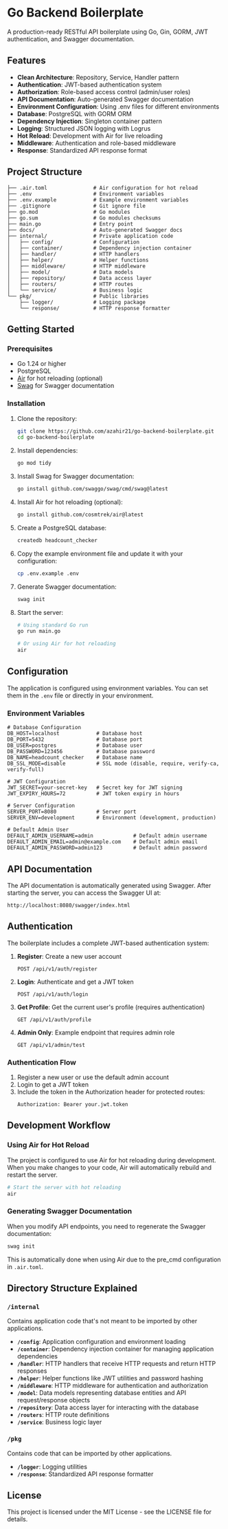 # Go Backend Boilerplate

A production-ready RESTful API boilerplate using Go, Gin, GORM, JWT authentication, and Swagger documentation.

## Features

- **Clean Architecture**: Repository, Service, Handler pattern
- **Authentication**: JWT-based authentication system
- **Authorization**: Role-based access control (admin/user roles)
- **API Documentation**: Auto-generated Swagger documentation
- **Environment Configuration**: Using .env files for different environments
- **Database**: PostgreSQL with GORM ORM
- **Dependency Injection**: Singleton container pattern
- **Logging**: Structured JSON logging with Logrus
- **Hot Reload**: Development with Air for live reloading
- **Middleware**: Authentication and role-based middleware
- **Response**: Standardized API response format

## Project Structure

```
├── .air.toml               # Air configuration for hot reload
├── .env                    # Environment variables
├── .env.example            # Example environment variables
├── .gitignore              # Git ignore file
├── go.mod                  # Go modules
├── go.sum                  # Go modules checksums
├── main.go                 # Entry point
├── docs/                   # Auto-generated Swagger docs
├── internal/               # Private application code
│   ├── config/             # Configuration
│   ├── container/          # Dependency injection container
│   ├── handler/            # HTTP handlers
│   ├── helper/             # Helper functions
│   ├── middleware/         # HTTP middleware
│   ├── model/              # Data models
│   ├── repository/         # Data access layer
│   ├── routers/            # HTTP routes
│   └── service/            # Business logic
└── pkg/                    # Public libraries
    ├── logger/             # Logging package
    └── response/           # HTTP response formatter
```

## Getting Started

### Prerequisites

- Go 1.24 or higher
- PostgreSQL
- [Air](https://github.com/cosmtrek/air) for hot reloading (optional)
- [Swag](https://github.com/swaggo/swag) for Swagger documentation

### Installation

1. Clone the repository:

   ```bash
   git clone https://github.com/azahir21/go-backend-boilerplate.git
   cd go-backend-boilerplate
   ```

2. Install dependencies:

   ```bash
   go mod tidy
   ```

3. Install Swag for Swagger documentation:

   ```bash
   go install github.com/swaggo/swag/cmd/swag@latest
   ```

4. Install Air for hot reloading (optional):

   ```bash
   go install github.com/cosmtrek/air@latest
   ```

5. Create a PostgreSQL database:

   ```bash
   createdb headcount_checker
   ```

6. Copy the example environment file and update it with your configuration:

   ```bash
   cp .env.example .env
   ```

7. Generate Swagger documentation:

   ```bash
   swag init
   ```

8. Start the server:

   ```bash
   # Using standard Go run
   go run main.go

   # Or using Air for hot reloading
   air
   ```

## Configuration

The application is configured using environment variables. You can set them in the `.env` file or directly in your environment.

### Environment Variables

```
# Database Configuration
DB_HOST=localhost            # Database host
DB_PORT=5432                 # Database port
DB_USER=postgres             # Database user
DB_PASSWORD=123456           # Database password
DB_NAME=headcount_checker    # Database name
DB_SSL_MODE=disable          # SSL mode (disable, require, verify-ca, verify-full)

# JWT Configuration
JWT_SECRET=your-secret-key   # Secret key for JWT signing
JWT_EXPIRY_HOURS=72          # JWT token expiry in hours

# Server Configuration
SERVER_PORT=8080             # Server port
SERVER_ENV=development       # Environment (development, production)

# Default Admin User
DEFAULT_ADMIN_USERNAME=admin             # Default admin username
DEFAULT_ADMIN_EMAIL=admin@example.com    # Default admin email
DEFAULT_ADMIN_PASSWORD=admin123          # Default admin password
```

## API Documentation

The API documentation is automatically generated using Swagger. After starting the server, you can access the Swagger UI at:

```
http://localhost:8080/swagger/index.html
```

## Authentication

The boilerplate includes a complete JWT-based authentication system:

1. **Register**: Create a new user account

   ```
   POST /api/v1/auth/register
   ```

2. **Login**: Authenticate and get a JWT token

   ```
   POST /api/v1/auth/login
   ```

3. **Get Profile**: Get the current user's profile (requires authentication)

   ```
   GET /api/v1/auth/profile
   ```

4. **Admin Only**: Example endpoint that requires admin role
   ```
   GET /api/v1/admin/test
   ```

### Authentication Flow

1. Register a new user or use the default admin account
2. Login to get a JWT token
3. Include the token in the Authorization header for protected routes:
   ```
   Authorization: Bearer your.jwt.token
   ```

## Development Workflow

### Using Air for Hot Reload

The project is configured to use Air for hot reloading during development. When you make changes to your code, Air will automatically rebuild and restart the server.

```bash
# Start the server with hot reloading
air
```

### Generating Swagger Documentation

When you modify API endpoints, you need to regenerate the Swagger documentation:

```bash
swag init
```

This is automatically done when using Air due to the pre_cmd configuration in `.air.toml`.

## Directory Structure Explained

### `/internal`

Contains application code that's not meant to be imported by other applications.

- **`/config`**: Application configuration and environment loading
- **`/container`**: Dependency injection container for managing application dependencies
- **`/handler`**: HTTP handlers that receive HTTP requests and return HTTP responses
- **`/helper`**: Helper functions like JWT utilities and password hashing
- **`/middleware`**: HTTP middleware for authentication and authorization
- **`/model`**: Data models representing database entities and API request/response objects
- **`/repository`**: Data access layer for interacting with the database
- **`/routers`**: HTTP route definitions
- **`/service`**: Business logic layer

### `/pkg`

Contains code that can be imported by other applications.

- **`/logger`**: Logging utilities
- **`/response`**: Standardized API response formatter

## License

This project is licensed under the MIT License - see the LICENSE file for details.
